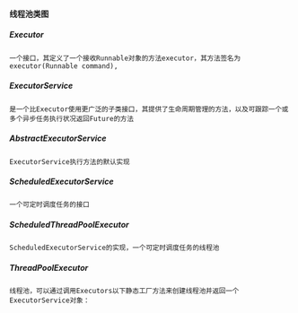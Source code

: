 #### 线程池类图

##### Executor
    一个接口，其定义了一个接收Runnable对象的方法executor，其方法签名为executor(Runnable command),
 
##### ExecutorService
    是一个比Executor使用更广泛的子类接口，其提供了生命周期管理的方法，以及可跟踪一个或多个异步任务执行状况返回Future的方法
 
##### AbstractExecutorService
    ExecutorService执行方法的默认实现
 
##### ScheduledExecutorService
    一个可定时调度任务的接口
 
##### ScheduledThreadPoolExecutor
    ScheduledExecutorService的实现，一个可定时调度任务的线程池
 
##### ThreadPoolExecutor
    线程池，可以通过调用Executors以下静态工厂方法来创建线程池并返回一个ExecutorService对象：